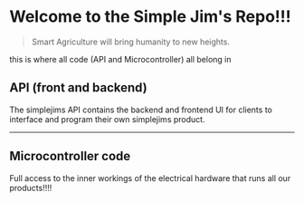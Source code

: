 # Welcome to the Simple Jim's Repo!!!

> Smart Agriculture will bring humanity to new heights.

this is where all code (API and Microcontroller) all belong in

## API (front and backend)

The simplejims API contains the backend and frontend UI for clients to interface and program their own simplejims product.

---

## Microcontroller code

Full access to the inner workings of the electrical hardware that runs all our products!!!!



